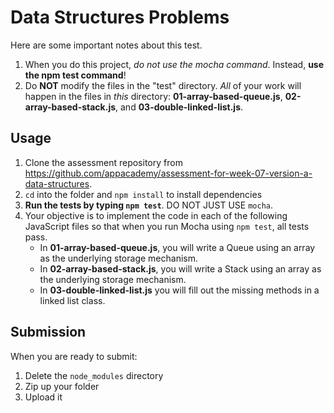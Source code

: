 # Data Structures Problems

Here are some important notes about this test.

1. When you do this project, _do not use the mocha command_. Instead, **use the
   npm test command**!
2. Do **NOT** modify the files in the "test" directory. _All_ of your work will
   happen in the files in _this_ directory: **01-array-based-queue.js**,
   **02-array-based-stack.js**, and **03-double-linked-list.js**.

## Usage

1. Clone the assessment repository from
   https://github.com/appacademy/assessment-for-week-07-version-a-data-structures.
2. `cd` into the folder and `npm install` to install dependencies
3. **Run the tests by typing `npm test`**. DO NOT JUST USE `mocha`.
4. Your objective is to implement the code in each of the following JavaScript
   files so that when you run Mocha using `npm test`, all tests pass.
   * In **01-array-based-queue.js**, you will write a Queue using an array as
     the underlying storage mechanism.
   * In **02-array-based-stack.js**, you will write a Stack using an array as
     the underlying storage mechanism.
   * In **03-double-linked-list.js** you will fill out the missing methods in a
      linked list class.


## Submission

When you are ready to submit:

1. Delete the `node_modules` directory
2. Zip up your folder
3. Upload it